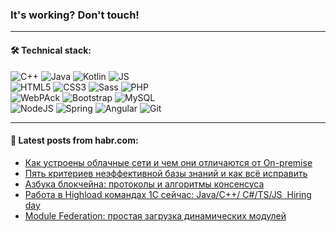 ### It's working? Don't touch!

---

#### 🛠️ Technical stack:

![C++](https://img.shields.io/badge/C++-informational?logo=c%2B%2B&style=flat&logoColor=white&color=9C033A)
![Java](https://img.shields.io/badge/Java-informational?logo=java&style=flat&logoColor=white&color=007396)
![Kotlin](https://img.shields.io/badge/Kotlin-informational?logo=Kotlin&style=flat&logoColor=white&color=0095D5)
![JS](https://img.shields.io/badge/JS-informational?logo=javaScript&style=flat&logoColor=black&color=F7Df1E) <br>
![HTML5](https://img.shields.io/badge/HTML5-informational?logo=html5&style=flat&logoColor=white&color=E34F26)
![CSS3](https://img.shields.io/badge/CSS3-informational?logo=css3&style=flat&logoColor=white&color=157286)
![Sass](https://img.shields.io/badge/Saas-informational?logo=sass&style=flat&logoColor=white&color=hotpink)
![PHP](https://img.shields.io/badge/PHP-informational?logo=php&style=flat&logoColor=white&color=777BB4) <br>
![WebPAck](https://img.shields.io/badge/WebPack-informational?logo=webPack&style=flat&logoColor=white&color=FF6F00)
![Bootstrap](https://img.shields.io/badge/Bootstrap-informational?logo=Bootstrap&style=flat&logoColor=white&color=7952B3)
![MySQL](https://img.shields.io/badge/MySQL-informational?logo=MySQL&style=flat&logoColor=white&color=00f) <br>
![NodeJS](https://img.shields.io/badge/NodeJS-informational?logo=node.js&style=flat&logoColor=white&color=43853D)
![Spring](https://img.shields.io/badge/Spring-informational?logo=Spring&style=flat&logoColor=white&color=0A9EDC)
![Angular](https://img.shields.io/badge/Vue-informational?logo=vue.js&style=flat&logoColor=white&color=red)
![Git](https://img.shields.io/badge/Git-informational?logo=git&style=flat&logoColor=white&color=darkorange)

___

#### 💬 Latest posts from habr.com:

<!-- BLOG-POST-LIST:START -->
- [Как устроены облачные сети и чем они отличаются от On-premise](https://habr.com/ru/post/656797/?utm_source=habrahabr&utm_medium=rss&utm_campaign=656797)
- [Пять критериев неэффективной базы знаний и как всё исправить](https://habr.com/ru/post/657273/?utm_source=habrahabr&utm_medium=rss&utm_campaign=657273)
- [Азбука блокчейна: протоколы и алгоритмы консенсуса](https://habr.com/ru/post/657413/?utm_source=habrahabr&utm_medium=rss&utm_campaign=657413)
- [Работа в Highload командах 1С сейчас: Java/С++/ C#/TS/JS  Hiring day](https://habr.com/ru/post/657411/?utm_source=habrahabr&utm_medium=rss&utm_campaign=657411)
- [Module Federation: простая загрузка динамических модулей](https://habr.com/ru/post/653047/?utm_source=habrahabr&utm_medium=rss&utm_campaign=653047)
<!-- BLOG-POST-LIST:END -->
